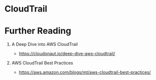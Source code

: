 # CloudTrail

# Further Reading

1. A Deep Dive into AWS CloudTrail
    - https://cloudonaut.io/deep-dive-aws-cloudtrail/

1. AWS CloudTrail Best Practices
    - https://aws.amazon.com/blogs/mt/aws-cloudtrail-best-practices/